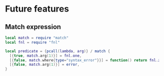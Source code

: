 # Future features

## Match expression

```lua
local match = require "match"
local fnl = require "fnl"

local predicate = {pcall(lambda, arg)} / match {
  [{true, match.arg(1)}] = fnl.one,
  [{false, match.where{type="syntax_error"}}] = function() return fnl.zero end,
  [{false, match.arg(1)}] = error,
}
```
